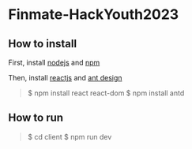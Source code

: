 # Finmate-HackYouth2023
## How to install
First, install <a href="https://nodejs.org/en">nodejs</a> and <a href="https://www.npmjs.com/">npm</a>

Then, install <a href="https://react.dev/">reactjs</a> and <a href="https://ant.design/">ant design</a>
>$ npm install react react-dom
>$ npm install antd

## How to run
>$ cd client
>$ npm run dev
